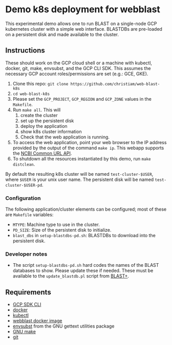 # Demo k8s deployment for webblast

This experimental demo allows one to run BLAST on a single-node GCP kubernetes cluster with a simple web
interface. BLASTDBs are pre-loaded on a persistent disk and made available to
the cluster.

## Instructions

These should work on the GCP cloud shell or a machine with kubectl, docker,
git, make, envsubst, and the GCP CLI SDK. This assumes the necessary GCP
account roles/permissions are set (e.g.: GCE, GKE).

1. Clone this repo: `git clone https://github.com/christiam/web-blast-k8s`
1. `cd web-blast-k8s`
1.  Please set the `GCP_PROJECT`, `GCP_REGION` and `GCP_ZONE` values in the
`Makefile`.
1. Run `make all`. This will
   1. create the cluster
   1. set up the persistent disk
   1. deploy the application
   1. show k8s cluster information
   1. Check that the web application is running.
1. To access the web application, point your web browser to the IP address provided
by the output of the command `make ip`. This webapp supports the [NCBI Common
URL API](https://ncbi.github.io/blast-cloud/dev/api.html).
1. To shutdown all the resources instantiated by this demo, run `make distclean`.

By default the resulting k8s cluster will be named `test-cluster-$USER`, where `$USER` is
your unix user name. The persistent disk will be named `test-cluster-$USER-pd`.

### Configuration

The following application/cluster elements can be configured; most of these are `Makefile` variables:

* `MTYPE`: Machine type to use in the cluster.
* `PD_SIZE`: Size of the persistent disk to initialize.
* `blast_dbs` in `setup-blastdbs-pd.sh`: BLASTDBs to download into the
  persistent disk.

### Developer notes

* The script `setup-blastdbs-pd.sh` hard codes the names of the BLAST
  databases to show. Please update these if needed. These must be available to
  the `update_blastdb.pl` script from
  [BLAST+](https://blast.ncbi.nlm.nih.gov/Blast.cgi?PAGE_TYPE=BlastDocs&DOC_TYPE=Download).

## Requirements

* [GCP SDK CLI](https://cloud.google.com/sdk)
* [docker](https://docs.docker.com/install/)
* [kubectl](https://kubernetes.io/docs/tasks/tools/install-kubectl/)
* [webblast docker image](https://hub.docker.com/repository/docker/christiam/webblast)
* [envsubst](https://www.gnu.org/software/gettext/manual/html_node/envsubst-Invocation.html) from the GNU gettext utilities package
* [GNU make](https://www.gnu.org/software/make/)
* [git](https://git-scm.com/)
